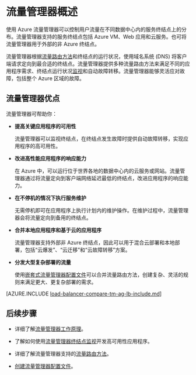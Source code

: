 <properties
    pageTitle="什么是流量管理器 | Azure"
    description="本文将有助于你了解什么是流量管理器，以及流量管理器是否是适合你应用程序的流量路由选择"
    services="traffic-manager"
    documentationCenter=""
    authors="sdwheeler"
    manager="carmonm"
    editor=""
/>  

<tags
    ms.service="traffic-manager"
    ms.devlang="na"
    ms.topic="article"
    ms.tgt_pltfrm="na"
    ms.workload="infrastructure-services"
    ms.date="10/11/2016"
    wacn.date="01/03/2017"
    ms.author="sewhee"
/>  


# 流量管理器概述

使用 Azure 流量管理器可以控制用户流量在不同数据中心内的服务终结点上的分布。流量管理器支持的服务终结点包括 Azure VM、Web 应用和云服务。也可将流量管理器用于外部的非 Azure 终结点。

流量管理器根据[流量路由方法](/documentation/articles/traffic-manager-routing-methods/)和终结点的运行状况，使用域名系统 (DNS) 将客户端请求定向到最合适的终结点。流量管理器提供多种流量路由方法来满足不同的应用程序需求、终结点运行状况[监视](/documentation/articles/traffic-manager-monitoring/)和自动故障转移。流量管理器能够灵活应对故障，包括整个 Azure 区域的故障。

## 流量管理器优点

流量管理器可帮助你：

- **提高关键应用程序的可用性**

    流量管理器可以监视终结点，在终结点发生故障时提供自动故障转移，实现应用程序的高可用性。

- **改进高性能应用程序的响应能力**

    在 Azure 中，可以运行位于世界各地的数据中心内的云服务或网站。流量管理器通过将流量定向到客户端网络延迟最低的终结点，改进应用程序的响应能力。

- **在不停机的情况下执行服务维护**

    无需停机即可在应用程序上执行计划内的维护操作。在维护过程中，流量管理器会将流量定向到备用的终结点。

- **合并本地应用程序和基于云的应用程序**

    流量管理器支持外部非 Azure 终结点，因此可以用于混合云部署和本地部署，包括“云爆发”、“云迁移”和“云故障转移”方案。

- **分发大型复杂部署的流量**

    使用[嵌套式流量管理器配置文件](/documentation/articles/traffic-manager-nested-profiles/)可以合并流量路由方法，创建复杂、灵活的规则来满足更大、更复杂部署的需求。

[AZURE.INCLUDE [load-balancer-compare-tm-ag-lb-include.md](../../includes/load-balancer-compare-tm-ag-lb-include.md)]

## 后续步骤

- 详细了解[流量管理器工作原理](/documentation/articles/traffic-manager-how-traffic-manager-works/)。

- 了解如何使用[流量管理器终结点监视](/documentation/articles/traffic-manager-monitoring/)开发高可用性应用程序。

- 详细了解流量管理器支持的[流量路由方法](/documentation/articles/traffic-manager-routing-methods/)。

- [创建流量管理器配置文件](/documentation/articles/traffic-manager-manage-profiles/)。

<!---HONumber=Mooncake_Quality_Review_1230_2016-->